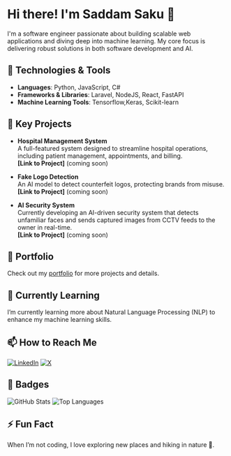 # Hi there! I'm Saddam Saku 👋

I'm a software engineer passionate about building scalable web applications and diving deep into machine learning. My core focus is delivering robust solutions in both software development and AI.

## 🔧 Technologies & Tools

- **Languages**: Python, JavaScript, C#
- **Frameworks & Libraries**: Laravel, NodeJS, React, FastAPI
- **Machine Learning Tools**: Tensorflow,Keras, Scikit-learn

## 🌟 Key Projects

- **Hospital Management System**  
  A full-featured system designed to streamline hospital operations, including patient management, appointments, and billing.  
  **[Link to Project]** (coming soon)

- **Fake Logo Detection**  
  An AI model to detect counterfeit logos, protecting brands from misuse.  
  **[Link to Project]** (coming soon)

- **AI Security System**  
  Currently developing an AI-driven security system that detects unfamiliar faces and sends captured images from CCTV feeds to the owner in real-time.  
  **[Link to Project]** (coming soon)

## 🚀 Portfolio

Check out my [portfolio](https://SaddamTechie.github.io/) for more projects and details.

## 🌱 Currently Learning

I’m currently learning more about Natural Language Processing (NLP) to enhance my machine learning skills.

## 📫 How to Reach Me

[![LinkedIn](https://img.icons8.com/?size=50&id=13930&format=png&color=000000)](https://www.linkedin.com/in/saddam-saku-8199b532b?utm_source=share&utm_campaign=share_via&utm_content=profile&utm_medium=android_app)
[![X](https://img.icons8.com/?size=50&id=phOKFKYpe00C&format=png&color=FFFFFF)](https://x.com/saddam_dev?t=tQedyTczGDVXk8MHLXviMQ&s=09)

## 🏅 Badges

![GitHub Stats](https://github-readme-stats.vercel.app/api?username=SaddamTechie&show_icons=true&theme=radical)
![Top Languages](https://github-readme-stats.vercel.app/api/top-langs/?username=SaddamTechie&layout=compact&theme=radical)

<!-- Add more badges like contributions, coding streak, etc., as needed -->

## ⚡ Fun Fact

When I’m not coding, I love exploring new places and hiking in nature 🌲.
